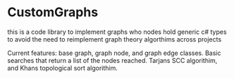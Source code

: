 # CustomGraphs
this is a code library to implement graphs who nodes hold generic c# types to avoid the need to reimplement graph theory algorthims across projects

Current features: base graph, graph node, and graph edge classes. Basic searches that return a list of the nodes reached. Tarjans SCC algorithim, and Khans topological sort algorithim.
